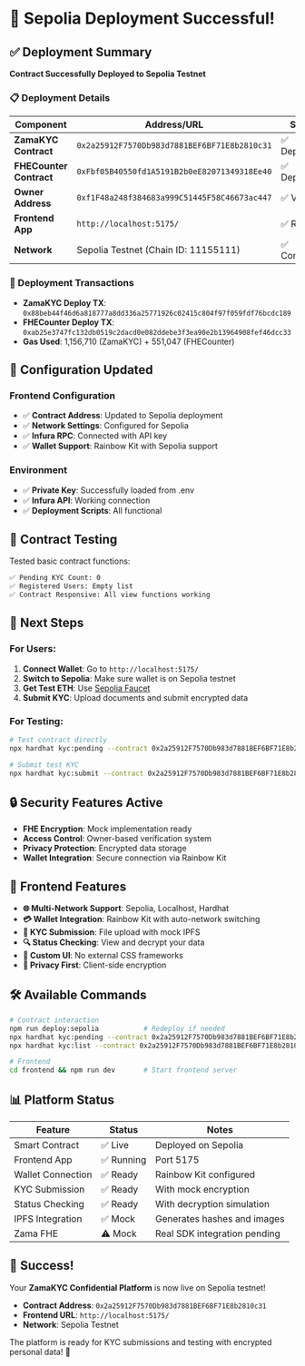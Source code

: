 # 🎉 Sepolia Deployment Successful!

## ✅ Deployment Summary

**Contract Successfully Deployed to Sepolia Testnet**

### 📋 Deployment Details

| Component | Address/URL | Status |
|-----------|-------------|--------|
| **ZamaKYC Contract** | `0x2a25912F7570Db983d7881BEF6BF71E8b2810c31` | ✅ Deployed |
| **FHECounter Contract** | `0xFbf05B40550fd1A5191B2b0eE82071349318Ee40` | ✅ Deployed |
| **Owner Address** | `0xf1F48a248f384683a999C51445F58C46673ac447` | ✅ Verified |
| **Frontend App** | `http://localhost:5175/` | ✅ Running |
| **Network** | Sepolia Testnet (Chain ID: 11155111) | ✅ Connected |

### 🚀 Deployment Transactions

- **ZamaKYC Deploy TX**: `0x88beb44f46d6a818777a8dd336a25771926c02415c804f97f059fdf76bcdc189`
- **FHECounter Deploy TX**: `0xab25e3747fc132db0519c2dacd0e082ddebe3f3ea90e2b13964908fef46dcc33`
- **Gas Used**: 1,156,710 (ZamaKYC) + 551,047 (FHECounter)

## 🔧 Configuration Updated

### Frontend Configuration
- ✅ **Contract Address**: Updated to Sepolia deployment
- ✅ **Network Settings**: Configured for Sepolia
- ✅ **Infura RPC**: Connected with API key
- ✅ **Wallet Support**: Rainbow Kit with Sepolia support

### Environment
- ✅ **Private Key**: Successfully loaded from .env
- ✅ **Infura API**: Working connection
- ✅ **Deployment Scripts**: All functional

## 🧪 Contract Testing

Tested basic contract functions:

```bash
✅ Pending KYC Count: 0
✅ Registered Users: Empty list
✅ Contract Responsive: All view functions working
```

## 🎯 Next Steps

### For Users:
1. **Connect Wallet**: Go to `http://localhost:5175/`
2. **Switch to Sepolia**: Make sure wallet is on Sepolia testnet
3. **Get Test ETH**: Use [Sepolia Faucet](https://sepoliafaucet.com/)
4. **Submit KYC**: Upload documents and submit encrypted data

### For Testing:
```bash
# Test contract directly
npx hardhat kyc:pending --contract 0x2a25912F7570Db983d7881BEF6BF71E8b2810c31 --network sepolia

# Submit test KYC
npx hardhat kyc:submit --contract 0x2a25912F7570Db983d7881BEF6BF71E8b2810c31 --name "123456789" --nationality "1" --birthyear "1990" --hash "999888777666" --network sepolia
```

## 🔒 Security Features Active

- **FHE Encryption**: Mock implementation ready
- **Access Control**: Owner-based verification system
- **Privacy Protection**: Encrypted data storage
- **Wallet Integration**: Secure connection via Rainbow Kit

## 📱 Frontend Features

- **🌐 Multi-Network Support**: Sepolia, Localhost, Hardhat
- **💳 Wallet Integration**: Rainbow Kit with auto-network switching
- **📄 KYC Submission**: File upload with mock IPFS
- **🔍 Status Checking**: View and decrypt your data
- **🎨 Custom UI**: No external CSS frameworks
- **🔐 Privacy First**: Client-side encryption

## 🛠 Available Commands

```bash
# Contract interaction
npm run deploy:sepolia           # Redeploy if needed
npx hardhat kyc:pending --contract 0x2a25912F7570Db983d7881BEF6BF71E8b2810c31 --network sepolia
npx hardhat kyc:list --contract 0x2a25912F7570Db983d7881BEF6BF71E8b2810c31 --network sepolia

# Frontend
cd frontend && npm run dev       # Start frontend server
```

## 📊 Platform Status

| Feature | Status | Notes |
|---------|--------|-------|
| Smart Contract | ✅ Live | Deployed on Sepolia |
| Frontend App | ✅ Running | Port 5175 |
| Wallet Connection | ✅ Ready | Rainbow Kit configured |
| KYC Submission | ✅ Ready | With mock encryption |
| Status Checking | ✅ Ready | With decryption simulation |
| IPFS Integration | ✅ Mock | Generates hashes and images |
| Zama FHE | ⚠️ Mock | Real SDK integration pending |

## 🎊 Success!

Your **ZamaKYC Confidential Platform** is now live on Sepolia testnet!

- **Contract Address**: `0x2a25912F7570Db983d7881BEF6BF71E8b2810c31`
- **Frontend URL**: `http://localhost:5175/`
- **Network**: Sepolia Testnet

The platform is ready for KYC submissions and testing with encrypted personal data! 🔐